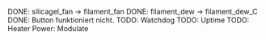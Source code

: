 DONE: silicagel_fan -> filament_fan
DONE: filament_dew -> filament_dew_C
DONE: Button funktioniert nicht.
TODO: Watchdog
TODO: Uptime
TODO: Heater Power: Modulate
